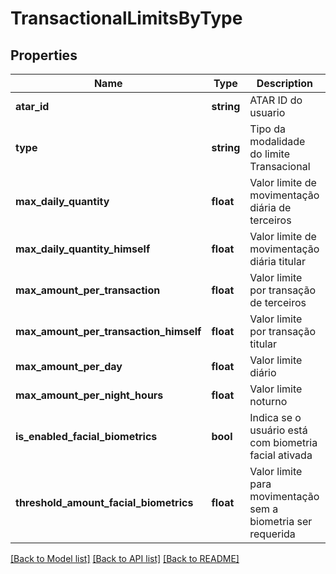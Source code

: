 # TransactionalLimitsByType

## Properties
Name | Type | Description | Notes
------------ | ------------- | ------------- | -------------
**atar_id** | **string** | ATAR ID do usuario | [optional] 
**type** | **string** | Tipo da modalidade do limite Transacional | [optional] 
**max_daily_quantity** | **float** | Valor limite de movimentação diária de terceiros | [optional] 
**max_daily_quantity_himself** | **float** | Valor limite de movimentação diária titular | [optional] 
**max_amount_per_transaction** | **float** | Valor limite por transação de terceiros | [optional] 
**max_amount_per_transaction_himself** | **float** | Valor limite por transação titular | [optional] 
**max_amount_per_day** | **float** | Valor limite diário | [optional] 
**max_amount_per_night_hours** | **float** | Valor limite noturno | [optional] 
**is_enabled_facial_biometrics** | **bool** | Indica se o usuário está com biometria facial ativada | [optional] 
**threshold_amount_facial_biometrics** | **float** | Valor limite para movimentação sem a biometria ser requerida | [optional] 

[[Back to Model list]](../../README.md#documentation-for-models) [[Back to API list]](../../README.md#documentation-for-api-endpoints) [[Back to README]](../../README.md)

